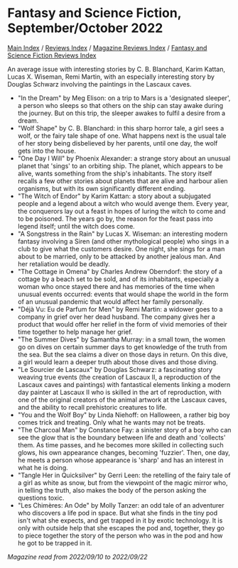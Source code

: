 # Fantasy and Science Fiction, September/October 2022

[Main Index](../../../README.md) / [Reviews Index](../../README.md) / [Magazine Reviews Index](../README.md) / [Fantasy and Science Fiction Reviews Index](README.md)

An average issue with interesting stories by C. B. Blanchard, Karim Kattan, Lucas X. Wiseman, Remi Martin, with an especially interesting story by Douglas Schwarz involving the paintings in the Lascaux caves.
- "In the Dream" by Meg Elison: on a trip to Mars is a 'designated sleeper', a person who sleeps so that others on the ship can stay awake during the journey. But on this trip, the sleeper awakes to fulfil a desire from a dream.
- "Wolf Shape" by C. B. Blanchard: in this sharp horror tale, a girl sees a wolf, or the fairy tale shape of one. What happens next is the usual tale of her story being disbelieved by her parents, until one day, the wolf gets into the house.
- "One Day I Will" by Phoenix Alexander: a strange story about an unusual planet that 'sings' to an orbiting ship. The planet, which appears to be alive, wants something from the ship's inhabitants. The story itself recalls a few other stories about planets that are alive and harbour alien organisms, but with its own significantly different ending.
- "The Witch of Endor" by Karim Kattan: a story about a subjugated people and a legend about a witch who would avenge them. Every year, the conquerors lay out a feast in hopes of luring the witch to come and to be poisoned. The years go by, the reason for the feast pass into legend itself; until the witch does come.
- "A Songstress in the Rain" by Lucas X. Wiseman: an interesting modern fantasy involving a Siren (and other mythological people) who sings in a club to give what the customers desire. One night, she sings for a man about to be married, only to be attacked by another jealous man. And her retaliation would be deadly.
- "The Cottage in Omena" by Charles Andrew Oberndorf: the story of a cottage by a beach set to be sold, and of its inhabitants, especially a woman who once stayed there and has memories of the time when unusual events occurred: events that would shape the world in the form of an unusual pandemic that would affect her family personally.
- "Déjà Vu: Eu de Parfum for Men" by Remi Martin: a widower goes to a company in grief over her dead husband. The company gives her a product that would offer her relief in the form of vivid memories of their time together to help manage her grief.
- "The Summer Dives" by Samantha Murray: in a small town, the women go on dives on certain summer days to get knowledge of the truth from the sea. But the sea claims a diver on those days in return. On this dive, a girl would learn a deeper truth about those dives and those diving.
- "Le Sourcier de Lascaux" by Douglas Schwarz: a fascinating story weaving true events (the creation of Lascaux II, a reproduction of the Lascaux caves and paintings) with fantastical elements linking a modern day painter at Lascaux II who is skilled in the art of reproduction, with one of the original creators of the animal artwork at the Lascaux caves, and the ability to recall prehistoric creatures to life.
- "You and the Wolf Boy" by Linda Niehoff: on Halloween, a rather big boy comes trick and treating. Only what he wants may not be treats.
- "The Charcoal Man" by Constance Fay: a sinister story of a boy who can see the glow that is the boundary between life and death and 'collects' them. As time passes, and he becomes more skilled in collecting such glows, his own appearance changes, becoming 'fuzzier'. Then, one day, he meets a person whose appearance is 'sharp' and has an interest in what he is doing.
- "Tangle Her in Quicksilver" by Gerri Leen: the retelling of the fairy tale of a girl as white as snow, but from the viewpoint of the magic mirror who, in telling the truth, also makes the body of the person asking the questions toxic.
- "Les Chimères: An Ode" by Molly Tanzer: an odd tale of an adventurer who discovers a life pod in space. But what she finds in the tiny pod isn't what she expects, and get trapped in it by exotic technology. It is only with outside help that she escapes the pod and, together, they go to piece together the story of the person who was in the pod and how he got to be trapped in it.

*Magazine read from 2022/09/10 to 2022/09/22*
